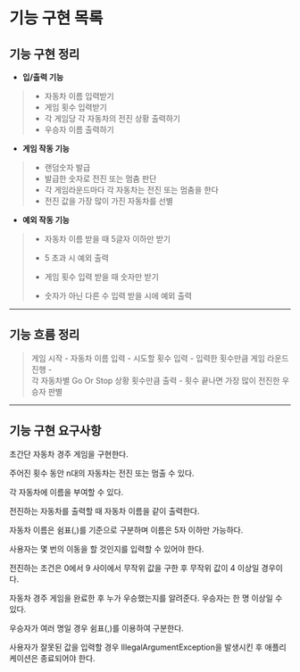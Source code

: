# 기능 구현 목록
## 기능 구현 정리
* **입/출력 기능**
> * 자동차 이름 입력받기    
> * 게임 횟수 입력받기    
> * 각 게임당 각 자동차의 전진 상황 출력하기   
> * 우승자 이름 출력하기   

* **게임 작동 기능**
> * 랜덤숫자 발급    
> * 발급한 숫자로 전진 또는 멈춤 판단   
> * 각 게임라운드마다 각 자동차는 전진 또는 멈춤을 한다  
> * 전진 값을 가장 많이 가진 자동차를 선별    

* **예외 작동 기능**
> * 자동차 이름 받을 때 5글자 이하만 받기 
>  + 5 초과 시 예외 출력
> * 게임 횟수 입력 받을 때 숫자만 받기
>  + 숫자가 아닌 다른 수 입력 받을 시에 예외 출력

-------------------------------------------------------
## 기능 흐름 정리 
>게임 시작 - 자동차 이름 입력 - 시도할 횟수 입력 - 입력한 횟수만큼 게임 라운드 진행 -  
각 자동차별 Go Or Stop 상황 횟수만큼 출력 - 횟수 끝나면 가장 많이 전진한 우승자 판별
----------

## 기능 구현 요구사항 
초간단 자동차 경주 게임을 구현한다.

주어진 횟수 동안 n대의 자동차는 전진 또는 멈출 수 있다.

각 자동차에 이름을 부여할 수 있다. 

전진하는 자동차를 출력할 때 자동차 이름을 같이 출력한다.


자동차 이름은 쉼표(,)를 기준으로 구분하며 이름은 5자 이하만 가능하다.

사용자는 몇 번의 이동을 할 것인지를 입력할 수 있어야 한다.


전진하는 조건은 0에서 9 사이에서 무작위 값을 구한 후 무작위 값이 4 이상일 경우이다.


자동차 경주 게임을 완료한 후 누가 우승했는지를 알려준다. 우승자는 한 명 이상일 수 있다.

우승자가 여러 명일 경우 쉼표(,)를 이용하여 구분한다.

사용자가 잘못된 값을 입력할 경우 IllegalArgumentException을 발생시킨 후 애플리케이션은 종료되어야 한다.


